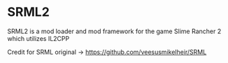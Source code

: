 # SRML2
SRML2 is a mod loader and mod framework for the game Slime Rancher 2 which utilizes IL2CPP

Credit for SRML original -> https://github.com/veesusmikelheir/SRML
